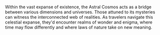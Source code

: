 
Within the vast expanse of existence, the Astral Cosmos acts as a bridge between various dimensions and universes. Those attuned to its mysteries can witness the interconnected web of realities. As travelers navigate this celestial expanse, they'd encounter realms of wonder and enigma, where time may flow differently and where laws of nature take on new meaning.